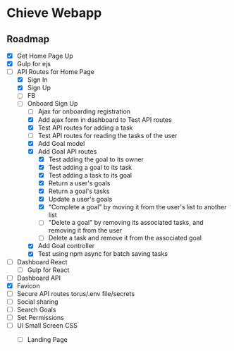 # Chieve Webapp


## Roadmap
- [x] Get Home Page Up
- [x] Gulp for ejs
- [ ] API Routes for Home Page
	- [x] Sign In
	- [x] Sign Up
	- [ ] FB
	- [ ] Onboard Sign Up
		- [ ] Ajax for onboarding registration
		- [x] Add ajax form in dashboard to Test API routes
		- [x] Test API routes for adding a task
		- [ ] Test API routes for reading the tasks of the user
		- [x] Add Goal model
		- [x] Add Goal API routes
			- [x] Test adding the goal to its owner
			- [x] Test adding a goal to its task
			- [x] Test adding a task to its goal
			- [x] Return a user's goals
			- [x] Return a goal's tasks
			- [x] Update a user's goals
			- [x] "Complete a goal" by moving it from the user's list 
				  to another list
			- [ ] "Delete a goal" by removing its associated tasks, and 
				  removing it from the user
			- [ ] Delete a task and remove it from the associated goal
		- [x] Add Goal controller
		- [x] Test using npm async for batch saving tasks
- [ ] Dashboard React
	- [ ] Gulp for React
- [ ] Dashboard API
- [x] Favicon
- [ ] Secure API routes torus/.env file/secrets
- [ ] Social sharing
- [ ] Search Goals
- [ ] Set Permissions
- [ ] UI Small Screen CSS
	- [ ] Landing Page

